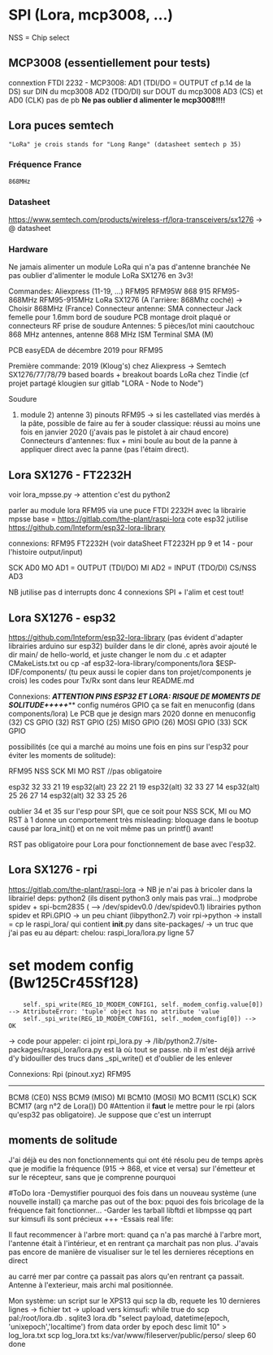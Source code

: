 # SPI (Lora, mcp3008, ...) 

NSS = Chip select



## MCP3008 (essentiellement pour tests)
connextion FTDI 2232 - MCP3008:
AD1 (TDI/DO = OUTPUT cf p.14 de la DS) sur DIN du mcp3008
AD2 (TDO/DI) sur DOUT du mcp3008
AD3 (CS) et AD0 (CLK) pas de pb
****Ne pas oublier d alimenter le mcp3008!!!!****


## Lora puces semtech
	"LoRa" je crois stands for "Long Range" (datasheet semtech p 35)

### Fréquence France
	868MHz
	
### Datasheet
https://www.semtech.com/products/wireless-rf/lora-transceivers/sx1276 -> @ datasheet

### Hardware
Ne jamais alimenter un module LoRa qui n'a pas d'antenne branchée
Ne pas oublier d'alimenter le module LoRa SX1276 en 3v3! 

Commandes: Aliexpress (11-19, ...)
	RFM95 RFM95W 868 915 RFM95-868MHz RFM95-915MHz LoRa SX1276 (A l'arrière: 868Mhz coché) -> Choisir 868MHz (France)
	Connecteur antenne: SMA connecteur Jack femelle pour 1.6mm bord de soudure PCB montage droit plaqué or connecteurs RF prise de soudure
	Antennes: 5 pièces/lot mini caoutchouc 868 MHz antennes, antenne 868 MHz ISM Terminal SMA (M)

PCB easyEDA de décembre 2019 pour RFM95

Première commande: 2019 (Kloug's) chez Aliexpress -> Semtech SX1276/77/78/79 based boards + breakout boards LoRa chez Tindie (cf projet partagé klougien sur gitlab "LORA - Node to Node")

Soudure
1) module 2) antenne 3) pinouts
RFM95 -> si les castellated vias merdés à la pâte, possible de faire au fer à souder classique: réussi au moins une fois en janvier 2020 (j'avais pas le pistolet à air chaud encore)
Connecteurs d'antennes: flux + mini boule au bout de la panne à appliquer direct avec la panne (pas l'étaim direct).




## Lora SX1276 - FT2232H
voir lora_mpsse.py -> attention c'est du python2

parler au module lora RFM95 via une puce FTDI 2232H avec la librairie mpsse
base = https://gitlab.com/the-plant/raspi-lora
cote esp32 jutilise https://github.com/Inteform/esp32-lora-library

connexions: 
RFM95			FT2232H (voir dataSheet FT2232H pp 9 et 14 - pour l'histoire output/input)

SCK				AD0
MO  			AD1 = OUTPUT (TDI/DO) 
MI 				AD2 = INPUT (TDO/DI)
CS/NSS 			AD3

NB jutilise pas d interrupts donc 4 connexions SPI + l'alim et cest tout!

## Lora SX1276 - esp32 
https://github.com/Inteform/esp32-lora-library (pas évident d'adapter librairies arduino sur esp32)
	builder dans le dir cloné, après avoir ajouté le dir main/ de hello-world, et juste changer le nom du .c et adapter CMakeLists.txt
	ou
	cp -af esp32-lora-library/components/lora $ESP-IDF/components/  (tu peux aussi le copier dans ton projet/components je crois)
	les codes pour Tx/Rx sont dans leur README.md

Connexions: *********ATTENTION PINS ESP32 ET LORA: RISQUE DE MOMENTS DE SOLITUDE+++++***********
config numéros GPIO ça se fait en menuconfig (dans components/lora) 
Le PCB que je design mars 2020 donne en menuconfig
	(32) CS GPIO 
	(32) RST GPIO
	(25) MISO GPIO
	(26) MOSI GPIO
	(33) SCK GPIO

possibilités (ce qui a marché au moins une fois en pins sur l'esp32 pour éviter les moments de solitude): 

RFM95		NSS	SCK	MI	MO RST //pas obligatoire

esp32		32	33	21	19
esp32(alt)	23	22	21	19
esp32(alt)	32	33	27	14
esp32(alt)	25	26	27	14 
esp32(alt)	32	33	25	26

oublier 34 et 35 sur l'esp pour SPI, que ce soit pour NSS SCK, MI ou MO
RST à 1 donne un comportement très misleading: bloquage dans le bootup causé par lora_init() et on ne voit même pas un printf() avant!



RST pas obligatoire pour Lora pour fonctionnement de base avec l'esp32.


## Lora SX1276 - rpi 
https://gitlab.com/the-plant/raspi-lora -> NB je n'ai pas à bricoler dans la librairie!
deps:
	python2 (ils disent python3 only mais pas vrai...)
	modprobe spidev + spi-bcm2835 ( --> /dev/spidev0.0  /dev/spidev0.1)
	librairies python spidev et RPi.GPIO -> un peu chiant (libpython2.7) voir rpi->python
-> install = cp le raspi_lora/ qui contient __init__.py dans site-packages/ 
-> un truc que j'ai pas eu au départ: chelou: 
 raspi_lora/lora.py ligne 57
 # set modem config (Bw125Cr45Sf128)                                                      
        self._spi_write(REG_1D_MODEM_CONFIG1, self._modem_config.value[0]) --> AttributeError: 'tuple' object has no attribute 'value
		self._spi_write(REG_1D_MODEM_CONFIG1, self._modem_config[0]) --> OK
-> code pour appeler: ci joint rpi_lora.py
-> /lib/python2.7/site-packages/raspi_lora/lora.py est là où tout se passe. nb il m'est déjà arrivé d'y bidouiller des trucs dans _spi_write() et d'oublier de les enlever

Connexions:
Rpi	(pinout.xyz)					RFM95
-----								-----
BCM8 (CE0)							NSS
BCM9 (MISO)							MI
BCM10 (MOSI)						MO
BCM11 (SCLK)						SCK
BCM17 (arg n°2 de Lora())			D0	#Attention il **faut** le mettre pour le rpi (alors qu'esp32 pas obligatoire). Je suppose que c'est un interrupt




## moments de solitude
J'ai déjà eu des non fonctionnements qui ont été résolu peu de temps après que je modifie la fréquence (915 -> 868, et vice et versa) sur l'émetteur et sur le 
récepteur, sans que je comprenne pourquoi

#ToDo lora
-Demystifier pourquoi des fois dans un nouveau système (une nouvelle install) ça marche pas out of the box: pquoi des fois bricolage de la fréquence fait
	fonctionner...
-Garder les tarball libftdi et libmpsse qq part sur kimsufi ils sont précieux +++
-Essais real life: 

Il faut recommencer à l'arbre mort: quand ça n'a pas marché à l'arbre mort, l'antenne était à l'intérieur, et en rentrant ça marchait pas non plus. J'avais pas encore de manière de visualiser sur le 
tel les dernieres réceptions en direct

au carré mer par contre ça passait pas alors qu'en rentrant ça passait. Antenne à l'exterieur, mais archi mal positionnée.


Mon système: un script sur le XPS13 qui scp la db, requete les 10 dernieres lignes -> fichier txt -> upload vers kimsufi:
while true
do
	scp pal:/root/lora.db .
	sqlite3 lora.db "select payload, datetime(epoch, 'unixepoch','localtime') from data order by epoch desc limit 10" > log_lora.txt
	scp log_lora.txt ks:/var/www/fileserver/public/perso/
	sleep 60
done

	

